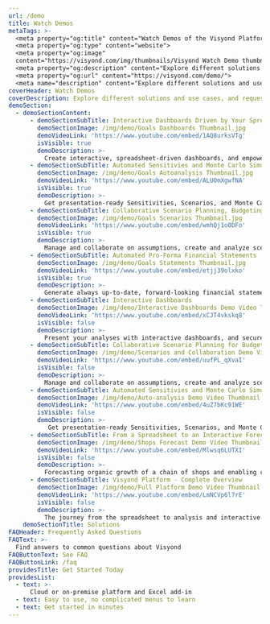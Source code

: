 ```yaml
---
url: /demo
title: Watch Demos
metaTags: >-
  <meta property="og:title" content="Watch Demos of the Visyond Platform">
  <meta property="og:type" content="website">
  <meta property="og:image"
  content="https://visyond.com/img/thumbnails/Visyond Watch Demo thumbnail 1200x628.png">
  <meta property="og:description" content="Explore different solutions and use cases, and request a live demo if you want to take a deep dive into specific aspects of the platform">
  <meta property="og:url" content="https://visyond.com/demo/">
  <meta name="description" content="Explore different solutions and use cases, and request a live demo if you want to take a deep dive into specific aspects of the platform">
coverHeader: Watch Demos
coverDescription: Explore different solutions and use cases, and request a live demo if you want to take a deep dive into specific aspects of the platform
demoSection:
  - demoSectionContent:
      - demoSectionSubTitle: Interactive Dashboards Driven by Your Spreadsheet
        demoSectionImage: /img/demo/Goals Dashboards Thumbnail.jpg
        demoVideoLink: 'https://www.youtube.com/embed/1AQ8urksVTg'
        isVisible: true
        demoDescription: >-
          Create interactive, spreadsheet-driven dashboards, and empower collaborators to test scenarios without the risk of breaking the model.
      - demoSectionSubTitle: Automated Sensitivies and Monte Carlo Simulations
        demoSectionImage: /img/demo/Goals Autoanalysis Thumbnail.jpg
        demoVideoLink: 'https://www.youtube.com/embed/ALUOmXgwfNA'
        isVisible: true
        demoDescription: >-
          Get presentation-ready Sensitivities, Scenarios, and Monte Carlo Simulation with a few clicks. 				  
      - demoSectionSubTitle: Collaborative Scenario Planning, Budgeting & Forecasting
        demoSectionImage: /img/demo/Goals Scenarios Thumbnail.jpg
        demoVideoLink: 'https://www.youtube.com/embed/wmhQj1o0DFo'
        isVisible: true
        demoDescription: >-
          Manage and collaborate on assumptions, create and analyze scenarios on-the-fly.		  
      - demoSectionSubTitle: Automated Pro-Forma Financial Statements
        demoSectionImage: /img/demo/Goals Statements Thumbnail.jpg
        demoVideoLink: 'https://www.youtube.com/embed/etjj39olxko'
        isVisible: true
        demoDescription: >-
          Generate always up-to-date, forward-looking financial statements from your spreadsheet. Just select relevant rows and columns, and Visyond will do the rest.  
      - demoSectionSubTitle: Interactive Dashboards
        demoSectionImage: /img/demo/Interactive Dashboards Demo Video Thumbnail.jpg
        demoVideoLink: 'https://www.youtube.com/embed/xCJT4vkskq8'
        isVisible: false
        demoDescription: >-
          Present your analyses with interactive dashboards, and securely share spreadsheet-driven calculators to test scenarios.    
      - demoSectionSubTitle: Collaborative Scenario Planning for Budgeting & Forecasting
        demoSectionImage: /img/demo/Scenarios and Collaboration Demo Video Thumbnail.jpg
        demoVideoLink: 'https://www.youtube.com/embed/uufPL_qXvaI'
        isVisible: false
        demoDescription: >-
          Manage and collaborate on assumptions, create and analyze scenarios on-the-fly. 
      - demoSectionSubTitle: Automated Sensitivies and Monte Carlo Simulations
        demoSectionImage: /img/demo/Auto-analysis Demo Video Thumbnail.jpg
        demoVideoLink: 'https://www.youtube.com/embed/4uZ7bKc91WE'
        isVisible: false
        demoDescription: >-
           Get presentation-ready Sensitivities, Scenarios, and Monte Carlo Simulation with a few clicks.  
      - demoSectionSubTitle: From a Spreadsheet to an Interactive Forecast on a Dashboard
        demoSectionImage: /img/demo/Shops Forecast Demo Video Thumbnail.jpg
        demoVideoLink: 'https://www.youtube.com/embed/Mlwsq6LUTXI'
        isVisible: false
        demoDescription: >-
          Forecasting organic growth of a chain of shops and enabling collaborators to independently test scenarios.
      - demoSectionSubTitle: Visyond Platform - Complete Overview
        demoSectionImage: /img/demo/Full Platform Demo Video Thumbnail.jpg
        demoVideoLink: 'https://www.youtube.com/embed/LmNCVp6l7rE'
        isVisible: false
        demoDescription: >-
          The journey from the spreadsheet to analysis and interactive dashboards to drive decision-making.     
    demoSectionTitle: Solutions
FAQHeader: Frequently Asked Questions
FAQText: >-
  Find answers to common questions about Visyond
FAQButtonText: See FAQ
FAQButtonLink: /faq
providesTitle: Get Started Today
providesList:
  - text: >-
      Cloud or on-premise platform and Excel add-in
  - text: Easy to use, no complicated menus to learn
  - text: Get started in minutes    
---
```


